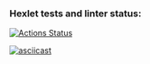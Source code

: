 ### Hexlet tests and linter status:
[![Actions Status](https://github.com/justannieannie/frontend-project-lvl2/workflows/hexlet-check/badge.svg)](https://github.com/justannieannie/frontend-project-lvl2/actions)

[![asciicast](https://asciinema.org/a/LQQAiEl8Rs32VzeruciSXh3ne)](https://asciinema.org/a/LQQAiEl8Rs32VzeruciSXh3ne)
